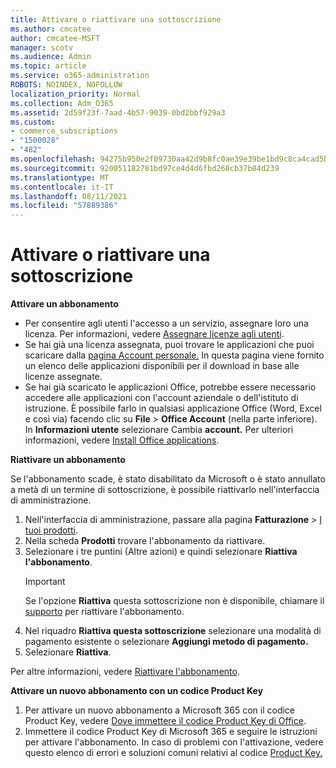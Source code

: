 ```yaml
---
title: Attivare o riattivare una sottoscrizione
ms.author: cmcatee
author: cmcatee-MSFT
manager: scotv
ms.audience: Admin
ms.topic: article
ms.service: o365-administration
ROBOTS: NOINDEX, NOFOLLOW
localization_priority: Normal
ms.collection: Adm_O365
ms.assetid: 2d59f23f-7aad-4b57-9039-0bd2bbf929a3
ms.custom:
- commerce_subscriptions
- "1500028"
- "482"
ms.openlocfilehash: 94275b950e2f09730aa42d9b8fc0ae39e39be1bd9c8ca4cad5b20926b263fca2
ms.sourcegitcommit: 920051182781bd97ce4d4d6fbd268cb37b84d239
ms.translationtype: MT
ms.contentlocale: it-IT
ms.lasthandoff: 08/11/2021
ms.locfileid: "57889386"
---
```

# <a name="activate-or-reactivate-a-subscription"></a>Attivare o riattivare una sottoscrizione

**Attivare un abbonamento**

- Per consentire agli utenti l'accesso a un servizio, assegnare loro una licenza. Per informazioni, vedere [Assegnare licenze agli utenti](https://docs.microsoft.com/microsoft-365/admin/manage/assign-licenses-to-users).
- Se hai già una licenza assegnata, puoi trovare le applicazioni che puoi scaricare dalla [pagina Account personale.](https://portal.office.com/account/#installs) In questa pagina viene fornito un elenco delle applicazioni disponibili per il download in base alle licenze assegnate.
- Se hai già scaricato le applicazioni Office, potrebbe essere necessario accedere alle applicazioni con l'account aziendale o dell'istituto di istruzione. È possibile farlo in qualsiasi applicazione Office (Word, Excel e così via) facendo clic su **File**  >  **Office Account** (nella parte inferiore). In **Informazioni utente** selezionare Cambia **account.** Per ulteriori informazioni, vedere [Install Office applications](https://docs.microsoft.com/microsoft-365/admin/setup/install-applications).

**Riattivare un abbonamento**

Se l'abbonamento scade, è stato disabilitato da Microsoft o è stato annullato a metà di un termine di sottoscrizione, è possibile riattivarlo nell'interfaccia di amministrazione.
  
1. Nell'interfaccia di amministrazione, passare alla pagina **Fatturazione** > [I tuoi prodotti](https://go.microsoft.com/fwlink/p/?linkid=842054).
2. Nella scheda **Prodotti** trovare l'abbonamento da riattivare.
3. Selezionare i tre puntini (Altre azioni) e quindi selezionare **Riattiva l'abbonamento**.
    > [!IMPORTANT]
    > Se l'opzione **Riattiva** questa sottoscrizione non è disponibile, chiamare il [supporto](https://go.microsoft.com/fwlink/p/?linkid=518322) per riattivare l'abbonamento.
4. Nel riquadro **Riattiva questa sottoscrizione** selezionare una modalità di pagamento esistente o selezionare **Aggiungi metodo di pagamento.**
5. Selezionare **Riattiva**.

Per altre informazioni, vedere [Riattivare l'abbonamento](https://docs.microsoft.com/microsoft-365/commerce/subscriptions/reactivate-your-subscription).

**Attivare un nuovo abbonamento con un codice Product Key**

1. Per attivare un nuovo abbonamento a Microsoft 365 con il codice Product Key, vedere [Dove immettere il codice Product Key di Office](https://support.office.com/article/where-to-enter-your-office-product-key-0a82e5ae-739e-4b92-a6f4-2ec780c185db).
2. Immettere il codice Product Key di Microsoft 365 e seguire le istruzioni per attivare l'abbonamento. In caso di problemi con l'attivazione, vedere questo elenco di errori e soluzioni comuni relativi al codice [Product Key.](https://docs.microsoft.com/microsoft-365/commerce/product-key-errors-and-solutions)
